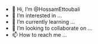 - 👋 Hi, I’m @HossamEttoubali
- 👀 I’m interested in ...
- 🌱 I’m currently learning ...
- 💞️ I’m looking to collaborate on ...
- 📫 How to reach me ...

<!---
HossamEttoubali/HossamEttoubali is a ✨ special ✨ repository because its `README.md` (this file) appears on your GitHub profile.
You can click the Preview link to take a look at your changes.
--->
